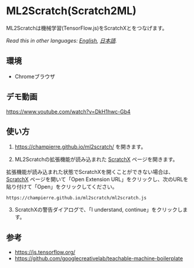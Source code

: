 # ML2Scratch(Scratch2ML)

ML2Scratchは機械学習(TensorFlow.js)をScratchXとをつなげます。

*Read this in other languages: [English](README.md), [日本語](README.ja.md).*

## 環境

- Chromeブラウザ

## デモ動画

https://www.youtube.com/watch?v=DkH1hwc-Gb4

## 使い方

1. https://champierre.github.io/ml2scratch/ を開きます。

2. ML2Scratchの拡張機能が読み込まれた [ScratchX](http://scratchx.org/?url=https://champierre.github.io/ml2scratch/ml2scratch.js) ページを開きます。

  拡張機能が読み込まれた状態でScratchXを開くことができない場合は、 [ScratchX](http://scratchx.org/) ページを開いて「Open Extension URL」をクリックし、次のURLを貼り付けて「Open」をクリックしてください。

  ```
  https://champierre.github.io/ml2scratch/ml2scratch.js
  ```

3. ScratchXの警告ダイアログで、「I understand, continue」をクリックします。

## 参考

- https://js.tensorflow.org/
- https://github.com/googlecreativelab/teachable-machine-boilerplate
